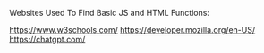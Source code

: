 Websites Used To Find Basic JS and HTML Functions:

https://www.w3schools.com/
https://developer.mozilla.org/en-US/
https://chatgpt.com/
